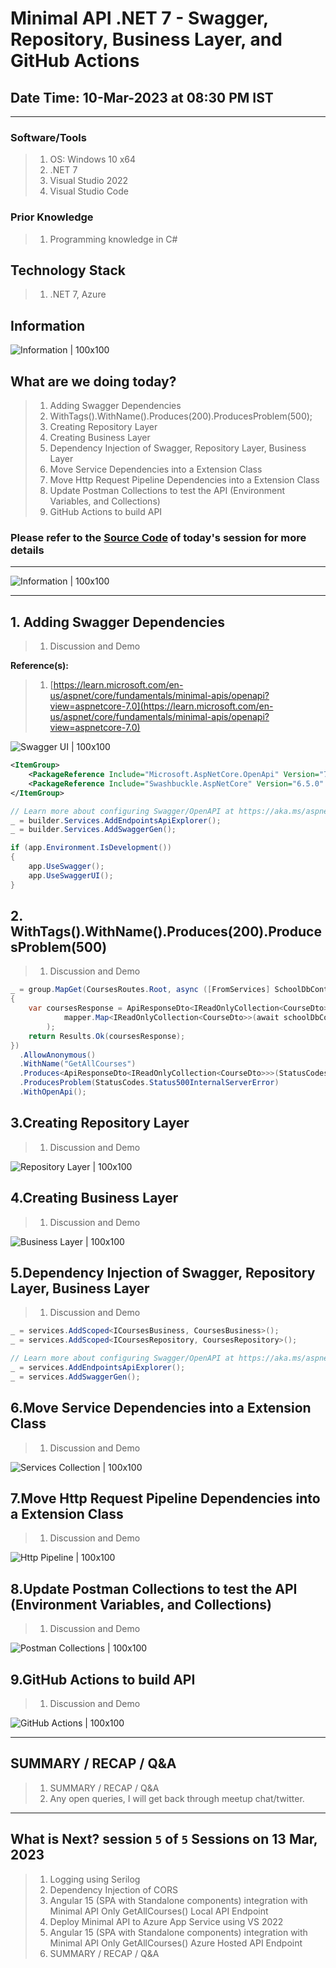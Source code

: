 # Minimal API .NET 7 - Swagger, Repository, Business Layer, and GitHub Actions

## Date Time: 10-Mar-2023 at 08:30 PM IST

---

### Software/Tools

> 1. OS: Windows 10 x64
> 1. .NET 7
> 1. Visual Studio 2022
> 1. Visual Studio Code

### Prior Knowledge

> 1. Programming knowledge in C#

## Technology Stack

> 1. .NET 7, Azure

## Information

![Information | 100x100](./Images/Information.PNG)

## What are we doing today?

> 1. Adding Swagger Dependencies
> 1. WithTags().WithName().Produces(200).ProducesProblem(500);
> 1. Creating Repository Layer
> 1. Creating Business Layer
> 1. Dependency Injection of Swagger, Repository Layer, Business Layer
> 1. Move Service Dependencies into a Extension Class
> 1. Move Http Request Pipeline Dependencies into a Extension Class
> 1. Update Postman Collections to test the API (Environment Variables, and Collections)
> 1. GitHub Actions to build API

### Please refer to the [**Source Code**](https://github.com/Microservices-for-Small-Computer-School/Services-Courses) of today's session for more details

---

![Information | 100x100](./Images/SeatBelt.PNG)

---

## 1. Adding Swagger Dependencies

> 1. Discussion and Demo

**Reference(s):**

> 1. [https://learn.microsoft.com/en-us/aspnet/core/fundamentals/minimal-apis/openapi?view=aspnetcore-7.0](https://learn.microsoft.com/en-us/aspnet/core/fundamentals/minimal-apis/openapi?view=aspnetcore-7.0)

![Swagger UI | 100x100](./Images/SwaggerUI.PNG)

```xml
<ItemGroup>
    <PackageReference Include="Microsoft.AspNetCore.OpenApi" Version="7.0.3" />
    <PackageReference Include="Swashbuckle.AspNetCore" Version="6.5.0" />
</ItemGroup>
```

```csharp
// Learn more about configuring Swagger/OpenAPI at https://aka.ms/aspnetcore/swashbuckle
_ = builder.Services.AddEndpointsApiExplorer();
_ = builder.Services.AddSwaggerGen();
```

```csharp
if (app.Environment.IsDevelopment())
{
    app.UseSwagger();
    app.UseSwaggerUI();
}
```

## 2. WithTags().WithName().Produces(200).ProducesProblem(500)

> 1. Discussion and Demo

```csharp
_ = group.MapGet(CoursesRoutes.Root, async ([FromServices] SchoolDbContext schoolDbContext, IMapper mapper) =>
{
    var coursesResponse = ApiResponseDto<IReadOnlyCollection<CourseDto>>.Create(
            mapper.Map<IReadOnlyCollection<CourseDto>>(await schoolDbContext.Courses.ToListAsync())
        );
    return Results.Ok(coursesResponse);
})
  .AllowAnonymous()
  .WithName("GetAllCourses")
  .Produces<ApiResponseDto<IReadOnlyCollection<CourseDto>>>(StatusCodes.Status200OK)
  .ProducesProblem(StatusCodes.Status500InternalServerError)
  .WithOpenApi();
```

## 3.Creating Repository Layer

> 1. Discussion and Demo

![Repository Layer | 100x100](./Images/Repository.PNG)

## 4.Creating Business Layer

> 1. Discussion and Demo

![Business Layer | 100x100](./Images/BusinessLayer.PNG)

## 5.Dependency Injection of Swagger, Repository Layer, Business Layer

> 1. Discussion and Demo

```csharp
_ = services.AddScoped<ICoursesBusiness, CoursesBusiness>();
_ = services.AddScoped<ICoursesRepository, CoursesRepository>();

// Learn more about configuring Swagger/OpenAPI at https://aka.ms/aspnetcore/swashbuckle
_ = services.AddEndpointsApiExplorer();
_ = services.AddSwaggerGen();
```

## 6.Move Service Dependencies into a Extension Class

> 1. Discussion and Demo

![Services Collection | 100x100](./Images/ServicesCollection.PNG)

## 7.Move Http Request Pipeline Dependencies into a Extension Class

> 1. Discussion and Demo

![Http Pipeline | 100x100](./Images/HttpPipeline.PNG)

## 8.Update Postman Collections to test the API (Environment Variables, and Collections)

> 1. Discussion and Demo

![Postman Collections | 100x100](./Images/PostmanCollections.PNG)

## 9.GitHub Actions to build API

> 1. Discussion and Demo

![GitHub Actions | 100x100](./Images/SessionFirstLook.PNG)

---

## SUMMARY / RECAP / Q&A

> 1. SUMMARY / RECAP / Q&A
> 2. Any open queries, I will get back through meetup chat/twitter.

---

## What is Next? session `5` of `5` Sessions on 13 Mar, 2023

> 1. Logging using Serilog
> 1. Dependency Injection of CORS
> 1. Angular 15 (SPA with Standalone components) integration with Minimal API Only GetAllCourses() Local API Endpoint
> 1. Deploy Minimal API to Azure App Service using VS 2022
> 1. Angular 15 (SPA with Standalone components) integration with Minimal API Only GetAllCourses() Azure Hosted API Endpoint
> 1. SUMMARY / RECAP / Q&A
